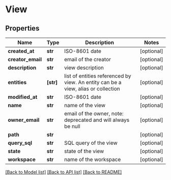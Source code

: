 # View


## Properties
Name | Type | Description | Notes
------------ | ------------- | ------------- | -------------
**created_at** | **str** | ISO-8601 date | [optional] 
**creator_email** | **str** | email of the creator | [optional] 
**description** | **str** | view description | [optional] 
**entities** | **[str]** | list of entities referenced by view. An entity can be a view, alias or collection | [optional] 
**modified_at** | **str** | ISO-8601 date | [optional] 
**name** | **str** | name of the view | [optional] 
**owner_email** | **str** | email of the owner, note: deprecated and will always be null | [optional] 
**path** | **str** |  | [optional] 
**query_sql** | **str** | SQL query of the view | [optional] 
**state** | **str** | state of the view | [optional] 
**workspace** | **str** | name of the workspace | [optional] 

[[Back to Model list]](../README.md#documentation-for-models) [[Back to API list]](../README.md#documentation-for-api-endpoints) [[Back to README]](../README.md)


